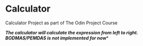 # Calculator
Calculator Project as part of The Odin Project Course


***The calculator will calculate the expression from left to right. BODMAS/PEMDAS is not implemented for now****
